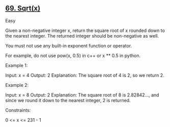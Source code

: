 ## [69. Sqrt(x)](https://leetcode.com/problems/sqrtx/)

Easy

Given a non-negative integer x, return the square root of x rounded down to the nearest integer. The returned integer should be non-negative as well.

You must not use any built-in exponent function or operator.

For example, do not use pow(x, 0.5) in c++ or x ** 0.5 in python.

Example 1:

Input: x = 4
Output: 2
Explanation: The square root of 4 is 2, so we return 2.

Example 2:

Input: x = 8
Output: 2
Explanation: The square root of 8 is 2.82842..., and since we round it down to the nearest integer, 2 is returned.

Constraints:

0 <= x <= 231 - 1
